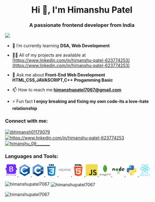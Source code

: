 <h1 align="center">Hi 👋, I'm Himanshu Patel</h1>
<h3 align="center">A passionate frontend developer from India</h3>
<img src="https://i.gifer.com/Ry6p.gif">

- 🌱 I’m currently learning **DSA, Web Development**

- 👨‍💻 All of my projects are available at [https://www.linkedin.com/in/himanshu-patel-623774253](https://www.linkedin.com/in/himanshu-patel-623774253)

- 💬 Ask me about **Front-End Web Development HTML,CSS,JAVASCRIPT,C++ Progamming Basic**

- 📫 How to reach me **himanshupatel7067@gmail.com**

- ⚡ Fun fact **I enjoy breaking and fixing my own code-its a love-hate relationship**

<h3 align="left">Connect with me:</h3>
<p align="left">
<a href="https://twitter.com/@himansh01179079" target="blank"><img align="center" src="https://raw.githubusercontent.com/rahuldkjain/github-profile-readme-generator/master/src/images/icons/Social/twitter.svg" alt="@himansh01179079" height="30" width="40" /></a>
<a href="https://linkedin.com/in/https://www.linkedin.com/in/himanshu-patel-623774253" target="blank"><img align="center" src="https://raw.githubusercontent.com/rahuldkjain/github-profile-readme-generator/master/src/images/icons/Social/linked-in-alt.svg" alt="https://www.linkedin.com/in/himanshu-patel-623774253" height="30" width="40" /></a>
<a href="https://instagram.com/himanshu_09_______" target="blank"><img align="center" src="https://raw.githubusercontent.com/rahuldkjain/github-profile-readme-generator/master/src/images/icons/Social/instagram.svg" alt="himanshu_09_______" height="30" width="40" /></a>
</p>

<h3 align="left">Languages and Tools:</h3>
<p align="left"> <a href="https://getbootstrap.com" target="_blank" rel="noreferrer"> <img src="https://raw.githubusercontent.com/devicons/devicon/master/icons/bootstrap/bootstrap-plain-wordmark.svg" alt="bootstrap" width="40" height="40"/> </a> <a href="https://www.cprogramming.com/" target="_blank" rel="noreferrer"> <img src="https://raw.githubusercontent.com/devicons/devicon/master/icons/c/c-original.svg" alt="c" width="40" height="40"/> </a> <a href="https://www.w3schools.com/cpp/" target="_blank" rel="noreferrer"> <img src="https://raw.githubusercontent.com/devicons/devicon/master/icons/cplusplus/cplusplus-original.svg" alt="cplusplus" width="40" height="40"/> </a> <a href="https://www.w3schools.com/css/" target="_blank" rel="noreferrer"> <img src="https://raw.githubusercontent.com/devicons/devicon/master/icons/css3/css3-original-wordmark.svg" alt="css3" width="40" height="40"/> </a> <a href="https://expressjs.com" target="_blank" rel="noreferrer"> <img src="https://raw.githubusercontent.com/devicons/devicon/master/icons/express/express-original-wordmark.svg" alt="express" width="40" height="40"/> </a> <a href="https://www.w3.org/html/" target="_blank" rel="noreferrer"> <img src="https://raw.githubusercontent.com/devicons/devicon/master/icons/html5/html5-original-wordmark.svg" alt="html5" width="40" height="40"/> </a> <a href="https://developer.mozilla.org/en-US/docs/Web/JavaScript" target="_blank" rel="noreferrer"> <img src="https://raw.githubusercontent.com/devicons/devicon/master/icons/javascript/javascript-original.svg" alt="javascript" width="40" height="40"/> </a> <a href="https://www.mongodb.com/" target="_blank" rel="noreferrer"> <img src="https://raw.githubusercontent.com/devicons/devicon/master/icons/mongodb/mongodb-original-wordmark.svg" alt="mongodb" width="40" height="40"/> </a> <a href="https://nodejs.org" target="_blank" rel="noreferrer"> <img src="https://raw.githubusercontent.com/devicons/devicon/master/icons/nodejs/nodejs-original-wordmark.svg" alt="nodejs" width="40" height="40"/> </a> <a href="https://www.python.org" target="_blank" rel="noreferrer"> <img src="https://raw.githubusercontent.com/devicons/devicon/master/icons/python/python-original.svg" alt="python" width="40" height="40"/> </a> <a href="https://reactjs.org/" target="_blank" rel="noreferrer"> <img src="https://raw.githubusercontent.com/devicons/devicon/master/icons/react/react-original-wordmark.svg" alt="react" width="40" height="40"/> </a> </p>

<p><img align="left" src="https://github-readme-stats.vercel.app/api/top-langs?username=himanshupatel7067&show_icons=true&locale=en&layout=compact" alt="himanshupatel7067" /></p>

<p>&nbsp;<img align="center" src="https://github-readme-stats.vercel.app/api?username=himanshupatel7067&show_icons=true&locale=en" alt="himanshupatel7067" /></p>

<p><img align="center" src="https://github-readme-streak-stats.herokuapp.com/?user=himanshupatel7067&" alt="himanshupatel7067" /></p>
